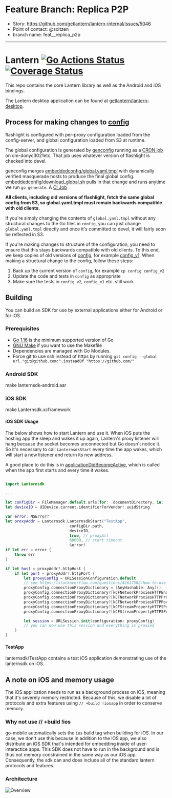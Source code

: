 # Feature Branch: Replica P2P

- Story: https://github.com/getlantern/lantern-internal/issues/5046
- Point of contact: @soltzen
- branch name: feat__replica_p2p

---

# Lantern [![Go Actions Status](https://github.com/getlantern/flashlight/actions/workflows/go.yml/badge.svg)](https://github.com/getlantern/flashlight/actions) [![Coverage Status](https://coveralls.io/repos/github/getlantern/flashlight/badge.svg?t=C4SaZX)](https://coveralls.io/github/getlantern/flashlight)

This repo contains the core Lantern library as well as the Android and iOS bindings.

The Lantern desktop application can be found at [getlantern/lantern-desktop](lantern-desktop).

## Process for making changes to [config](config)
flashlight is configured with per-proxy configuration loaded from the config-server, and global configuration loaded from S3 at runtime.

The global configuration is generated by [genconfig](genconfig) running as a [CRON job](https://github.com/getlantern/lantern_aws/tree/main/salt/update_masquerades) on cm-donyc3021etc. That job uses whatever version of flashlight is checked into devel.

genconfig merges [embeddedconfig/global.yaml.tmpl](embeddedconfig/global.yaml.tmpl) with dynamically verified masquerade hosts to produce the final global config. [embeddedconfig/download_global.sh](embeddedconfig/download_global.sh) pulls in that change and runs anytime we run `go generate`. A [CI Job](.github.workflows/globalconfig.yml)

**All clients, including old versions of flashlight, fetch the same global config from S3, so global.yaml.tmpl must remain backwards compatible with old clients.**

If you're simply changing the contents of `global.yaml.tmpl` without any structural changes to the Go files in `config`, you can just change `global.yaml.tmpl` directly and once it's committed to devel, it will fairly soon be reflected in S3.

If you're making changes to structure of the configuration, you need to ensure that this stays backwards compatible with old clients. To this end, we keep copies of old versions of [config](config), for example [config_v1](config_v1). When making a structural change to the config, follow these steps:

1. Back up the current version of `config`, for example `cp config config_v2`
2. Update the code and tests in `config` as appropriate
3. Make sure the tests in `config_v2`, `config_v1` etc. still work

## Building
You can build an SDK for use by external applications either for Android or for iOS.

### Prerequisites

* [Go 1.16](https://golang.org/dl/) is the minimum supported version of Go
* [GNU Make](https://www.gnu.org/software/make/) if you want to use the Makefile
* Dependencies are managed with Go Modules.
* Force git to use ssh instead of https by running
  `git config --global url."git@github.com:".insteadOf "https://github.com/"`

### Android SDK
make lanternsdk-android.aar

### iOS SDK
make Lanternsdk.xcframework

#### iOS SDK Usage

The below shows how to start Lantern and use it. When iOS puts the hosting app the sleep and wakes it up again, Lantern's proxy listener
will hang because the socket becomes unconnected but Go doesn't notice it. So it's necessary to call `LanternsdkStart` every time the
app wakes, which will start a new listener and return its new address.

A good place to do this is in
[applicationDidBecomeActive](https://developer.apple.com/documentation/uikit/uiapplicationdelegate/1622956-applicationdidbecomeactive),
which is called when the app first starts and every time it wakes.

```swift

import Lanternsdk

...

let configDir = FileManager.default.urls(for: .documentDirectory, in: .userDomainMask)[0].appendingPathComponent(".lantern")
let deviceID = UIDevice.current.identifierForVendor!.uuidString

var error: NSError?
let proxyAddr = Lanternsdk.LanternsdkStart("TestApp",
                            configDir.path,
                            deviceID,
                            true, // proxyAll
                            60000, // start timeout
                            &error)
if let err = error {
    throw err
}

if let host = proxyAddr?.httpHost {
    if let port = proxyAddr?.httpPort {
        let proxyConfig = URLSessionConfiguration.default
        // see https://stackoverflow.com/questions/42617582/how-to-use-urlsession-with-proxy-in-swift-3#42731010
        proxyConfig.connectionProxyDictionary = [AnyHashable: Any]()
        proxyConfig.connectionProxyDictionary?[kCFNetworkProxiesHTTPEnable as String] = 1
        proxyConfig.connectionProxyDictionary?[kCFNetworkProxiesHTTPProxy as String] = host
        proxyConfig.connectionProxyDictionary?[kCFNetworkProxiesHTTPPort as String] = port
        proxyConfig.connectionProxyDictionary?[kCFStreamPropertyHTTPSProxyHost as String] = host
        proxyConfig.connectionProxyDictionary?[kCFStreamPropertyHTTPSProxyPort as String] = port

        let session = URLSession.init(configuration: proxyConfig)
        // you can now use this session and everything is proxied
    }
}

```


#### TestApp

lanternsdk/TestApp contains a test iOS application demonstrating use of the lanternsdk on iOS.

## A note on iOS and memory usage
The iOS application needs to run as a background process on iOS, meaning that it's severely memory restricted. Because of this, we disable a lot of protocols and extra features using `// +build !iosapp` in order to conserve memory.

### Why not use // +build !ios
go-mobile automatically sets the `ios` build tag when building for iOS. In our case, we don't use this because in addition to the iOS app, we also distribute an iOS SDK that's intended for embedding inside of user-interactice apps. This SDK does not have to run in the background and is thus not memory constrained in the same way as our iOS app. Consequently, the sdk can and does include all of the standard lantern protocols and features.

### Architecture

![Overview](https://user-images.githubusercontent.com/1143966/117667942-72c80a80-b173-11eb-8c0d-829f2ccd8cde.png)
